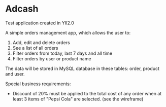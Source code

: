 # Adcash
Test application created in YII2.0

A simple orders management app, which allows the user to:
1. Add, edit and delete orders
2. See a list of all orders
3. Filter orders from today, last 7 days and all time
4. Filter orders by user or product name

The data will be stored in MySQL database in these tables: order, product and user.

Special business requirements:
- Discount of 20% must be applied to the total cost of any order when at least 3 items of "Pepsi Cola" are selected. (see the wireframe)
